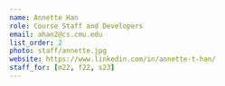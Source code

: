 ```yaml
---
name: Annette Han
role: Course Staff and Developers
email: ahan2@cs.cmu.edu
list_order: 2
photo: staff/annette.jpg
website: https://www.linkedin.com/in/annette-t-han/
staff_for: [m22, f22, s23]
---
```

